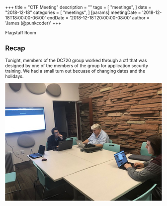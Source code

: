 +++
title = "CTF Meeting"
description = ""
tags = [
    "meetings",
]
date = "2018-12-18"
categories = [
    "meetings",
]
[params]
  meetingDate = '2018-12-18T18:00:00-06:00'
  endDate = '2018-12-18T20:00:00-08:00'
  author = 'James (@punkcoder)'
+++

Flagstaff Room

<!--more-->

## Recap

Tonight, members of the DC720 group worked through a ctf that was designed by one
of the members of the group for application security training. We had a small
turn out becuase of changing dates and the holidays.  

![ctfpic](20181218.jpeg)
